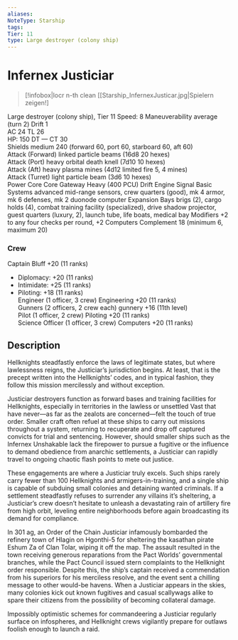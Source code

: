 ```yaml
---
aliases: 
NoteType: Starship
tags: 
Tier: 11
type: Large destroyer (colony ship)
---
```


# Infernex Justiciar

> [!infobox|locr n-th clean
>  [[Starship_InfernexJusticar.jpg|Spielern zeigen!]
> 
Large destroyer (colony ship), Tier 11 
Speed: 8
Maneuverability average (turn 2)
Drift 1  
AC 24
TL 26  
HP: 150
DT —
CT 30  
Shields medium 240 (forward 60, port 60, starboard 60, aft 60)  
Attack (Forward) linked particle beams (16d8
20 hexes)  
Attack (Port) heavy orbital death knell (7d10
10 hexes)  
Attack (Aft) heavy plasma mines (4d12
limited fire 5, 4 mines)  
Attack (Turret) light particle beam (3d6
10 hexes)  
Power Core Core Gateway Heavy (400 PCU)
Drift Engine Signal Basic
Systems advanced mid-range sensors, crew quarters (good), mk 4 armor, mk 6 defenses, mk 2 duonode computer
Expansion Bays brigs (2), cargo holds (4), combat training facility (specialized), drive shadow projector, guest quarters (luxury, 2), launch tube, life boats, medical bay
Modifiers +2 to any four checks per round, +2 Computers
Complement 18 (minimum 6, maximum 20)

### Crew

Captain Bluff +20 (11 ranks)
  - Diplomacy: +20 (11 ranks)
  - Intimidate: +25 (11 ranks)
  - Piloting: +18 (11 ranks)  
Engineer (1 officer, 3 crew) Engineering +20 (11 ranks)  
Gunners (2 officers, 2 crew each) gunnery +16 (11th level)  
Pilot (1 officer, 2 crew) Piloting +20 (11 ranks)  
Science Officer (1 officer, 3 crew) Computers +20 (11 ranks)

## Description

Hellknights steadfastly enforce the laws of legitimate states, but where lawlessness reigns, the Justiciar’s jurisdiction begins. At least, that is the precept written into the Hellknights’ codes, and in typical fashion, they follow this mission mercilessly and without exception.  
 
Justiciar destroyers function as forward bases and training facilities for Hellknights, especially in territories in the lawless or unsettled Vast that have never—as far as the zealots are concerned—felt the touch of true order. Smaller craft often refuel at these ships to carry out missions throughout a system, returning to recuperate and drop off captured convicts for trial and sentencing. However, should smaller ships such as the Infernex Unshakable lack the firepower to pursue a fugitive or the influence to demand obedience from anarchic settlements, a Justiciar can rapidly travel to ongoing chaotic flash points to mete out justice.  
 
These engagements are where a Justiciar truly excels. Such ships rarely carry fewer than 100 Hellknights and armigers-in-training, and a single ship is capable of subduing small colonies and detaining wanted criminals. If a settlement steadfastly refuses to surrender any villains it’s sheltering, a Justiciar’s crew doesn’t hesitate to unleash a devastating rain of artillery fire from high orbit, leveling entire neighborhoods before again broadcasting its demand for compliance.  
 
In 301 ag, an Order of the Chain Justiciar infamously bombarded the refinery town of Hlagin on Hgonthi-5 for sheltering the kasathan pirate Eshum Za of Clan Tolar, wiping it off the map. The assault resulted in the town receiving generous reparations from the Pact Worlds’ governmental branches, while the Pact Council issued stern complaints to the Hellknight order responsible. Despite this, the ship’s captain received a commendation from his superiors for his merciless resolve, and the event sent a chilling message to other would-be havens. When a Justiciar appears in the skies, many colonies kick out known fugitives and casual scallywags alike to spare their citizens from the possibility of becoming collateral damage.  
 
Impossibly optimistic schemes for commandeering a Justiciar regularly surface on infospheres, and Hellknight crews vigilantly prepare for outlaws foolish enough to launch a raid.
